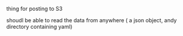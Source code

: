 thing for posting to S3

shoudl be able to read the data from anywhere ( a json object, andy directory containing yaml)
